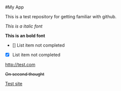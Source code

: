 #My App

This is a test repository for getting familiar with github.

*This is a italic font*

**This is an bold font**

- [] List item not completed

- [X] List item not completed

http://test.com


~~On second thought~~

[Test site](testsite.com)